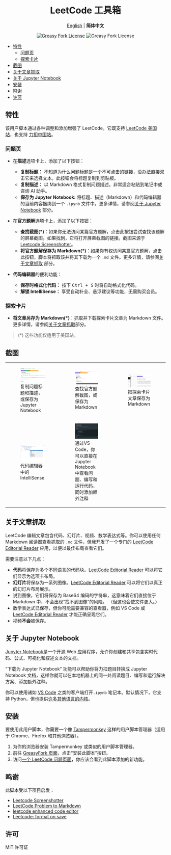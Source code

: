 <div align="center" width="100%">

# LeetCode 工具箱 <!-- omit from toc -->

[English](/README.md) | **简体中文**

<a href="https://greasyfork.org/zh-CN/scripts/532158"><img alt="Greasy Fork License" src="https://img.shields.io/greasyfork/v/532158"></a>
![Greasy Fork License](https://img.shields.io/greasyfork/l/532158)

</div>

- [特性](#特性)
    - [问题页](#问题页)
    - [探索卡片](#探索卡片)
- [截图](#截图)
- [关于文章抓取](#关于文章抓取)
- [关于 Jupyter Notebook](#关于-jupyter-notebook)
- [安装](#安装)
- [鸣谢](#鸣谢)
- [许可](#许可)

## 特性

该用户脚本通过各种调整和添加增强了 LeetCode。它既支持 [LeetCode 美国站](https://leetcode.com)，也支持 [力扣中国站](https://leetcode.cn)。

### 问题页

- 在**描述**选项卡上，添加了以下按钮：

    - **复制标题：** 不知道为什么问题标题是一个不可点击的链接，没办法直接双击它来选择文本。此按钮会将标题复制到剪贴板。
    - **复制描述：** 以 Markdown 格式复制问题描述。非常适合粘贴到笔记中或咨询 AI 助手。
    - **保存为 Jupyter Notebook:** 将标题、描述（Markdown）和代码编辑器的当前内容捆绑到一个 `.ipynb` 文件中。更多详情，请参阅[关于 Jupyter Notebook](#关于-jupyter-notebook) 部分。

- 在**官方题解**选项卡上，添加了以下按钮：

    - **查找截图(\*)**：如果你无法访问某篇官方题解，点击此按钮尝试查找该题解的屏幕截图。如果找到，它将打开屏幕截图的链接。截图来源于 [Leetcode Screenshotter](https://github.com/akhilkammila/leetcode-screenshotter)。
    - **将官方题解保存为 Markdown(\*)**：如果你有权访问某篇官方题解，点击此按钮，脚本将抓取该并将其下载为一个 `.md` 文件。更多详情，请参阅[关于文章抓取](#关于文章抓取) 部分。

- **代码编辑器**的便利功能：
    - **保存时格式化代码：** 按下 <kbd>Ctrl + S</kbd> 时将自动格式化代码。
    - **解锁 IntelliSense：** 享受自动补全、悬浮建议等功能，无需购买会员。

### 探索卡片

- **将文章另存为 Markdown(\*)**：抓取并下载探索卡片文章为 Markdown 文件。更多详情，请参阅[关于文章抓取](#关于文章抓取)部分。

> (\*) 这些功能仅适用于美国站。

## 截图

<table>
    <tr>
        <td>
            <figure>
                <img src="assets/screenshot-1.png" />
                <figcaption>复制问题标题和描述，或保存为 Jupyter Notebook</figcaption>
            </figure>
        </td>
        <td>
            <figure>
                <img src="assets/screenshot-2.png" />
                <figcaption>查找官方题解截图，或保存为 Markdown</figcaption>
            </figure>
        </td>
        <td>
            <figure>
                <img src="assets/screenshot-5.png" />
                <figcaption>把探索卡片文章保存为 Markdown</figcaption>
            </figure>
        </td>
    </tr>
    <tr>
        <td>
            <figure>
                <img src="assets/screenshot-4.png" />
                <figcaption>代码编辑器中的 IntelliSense</figcaption>
            </figure>
        </td>
        <td>
            <figure>
                <img src="assets/screenshot-3.png" />
                <figcaption>
                    通过VS Code，你可以直接在 Jupyter Notebook 中查看问题、编写和运行代码，同时添加额外注释
                </figcaption>
            </figure>
        </td>
    </tr>

</table>

## 关于文章抓取

LeetCode 编辑文章包含代码、幻灯片、视频、数学表达式等。你可以使用任何 Markdown 阅读器查看抓取的 `.md` 文件，但我开发了一个专门的 [LeetCode Editorial Reader](https://leetcode-editorial-reader.vercel.app/) 应用，以便以最佳布局查看它们。

需要注意以下几点：

- **代码**将保存为多个不同语言的代码块。[LeetCode Editorial Reader](https://leetcode-editorial-reader.vercel.app/) 可以将它们显示为选项卡布局。
- **幻灯片**将保存为一系列图像。[LeetCode Editorial Reader](https://leetcode-editorial-reader.vercel.app/) 可以将它们以真正的幻灯片布局展示。
- 说到图像，它们将保存为 Base64 编码的字符串，这意味着它们直接位于 Markdown 中，不会出现“找不到图像”的风险。 （但这也会使文件更大。）
- 数学表达式已保存，但你可能需要兼容的查看器，例如 VS Code 或 [LeetCode Editorial Reader](https://leetcode-editorial-reader.vercel.app/) 才能正确呈现它们。
- 视频**不会**被保存。

## 关于 Jupyter Notebook

[Jupyter Notebook](https://jupyter-notebook.readthedocs.io/en/latest/)是一个开源 Web 应用程序，允许你创建和共享包含实时代码、公式、可视化和叙述文本的文档。

“下载为 Jupyter Notebook” 功能可以帮助你将力扣题目转换成 Jupyter Notebook 文档，这样你就可以在本地机器上的同一处阅读题目、编写和运行解决方案、添加额外注释。

你可以使用诸如 [VS Code](https://code.visualstudio.com/docs/datascience/jupyter-notebooks) 之类的客户端打开`.ipynb` 笔记本。默认情况下，它支持 Python，但也提供[许多其他语言的内核](https://github.com/jupyter/jupyter/wiki/Jupyter-kernels)。

## 安装

要使用此用户脚本，你需要一个像 [Tampermonkey](https://www.tampermonkey.net/) 这样的用户脚本管理器（适用于 Chrome、Firefox 和其他浏览器）。

1. 为你的浏览器安装 Tampermonkey 或类似的用户脚本管理器。
2. 前往 [GreasyFork 页面](https://greasyfork.org/zh-CN/scripts/532158)，点击“安装此脚本”按钮。
3. 访问[一个 LeetCode 问题页面](https://leetcode.cn/problems/two-sum/)，你应该会看到此脚本添加的新功能。

## 鸣谢

此脚本受以下项目启发：

- [Leetcode Screenshotter](https://github.com/akhilkammila/leetcode-screenshotter)
- [LeetCode Problem to Markdown](https://greasyfork.org/en/scripts/448601)
- [leetcode enhanced code editor](https://greasyfork.org/en/scripts/502740-leetcode-enhanced-code-editor)
- [Leetcode: format on save](https://greasyfork.org/en/scripts/481927-leetcode-format-on-save)

## 许可

MIT 许可证
